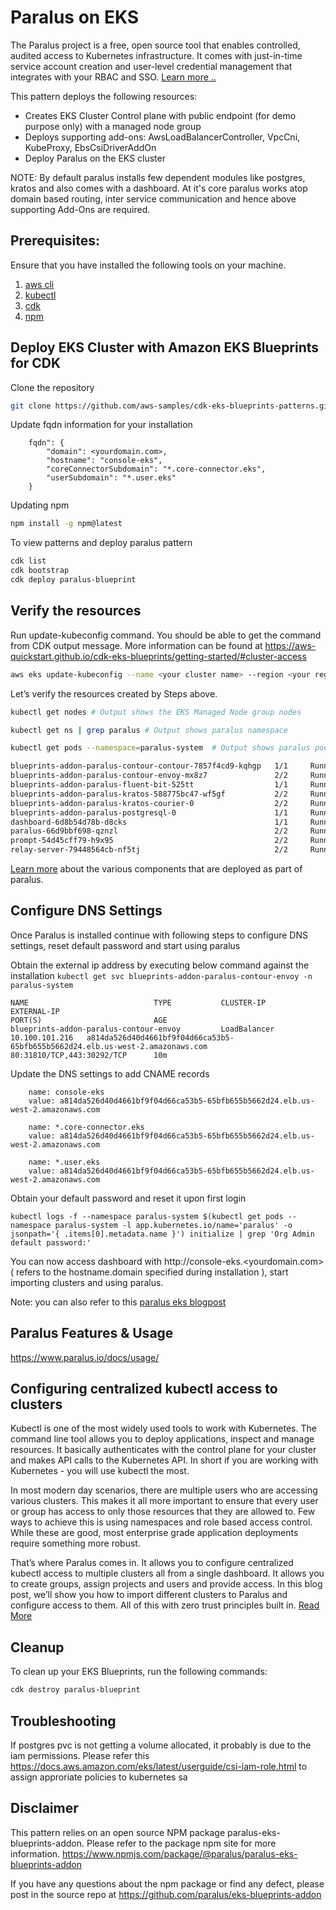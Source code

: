 # Paralus on EKS
The Paralus project is a free, open source tool that enables controlled, audited access to Kubernetes infrastructure. It comes with just-in-time service account creation and user-level credential management that integrates with your RBAC and SSO. [Learn more ..](https://www.paralus.io/)

This pattern deploys the following resources:

- Creates EKS Cluster Control plane with public endpoint (for demo purpose only) with a managed node group
- Deploys supporting add-ons:  AwsLoadBalancerController, VpcCni, KubeProxy, EbsCsiDriverAddOn
- Deploy Paralus on the EKS cluster

NOTE: By default paralus installs few dependent modules like postgres, kratos and also comes with a dashboard. At it's core paralus works atop domain based routing, inter service communication and hence above supporting Add-Ons are required. 

## Prerequisites:

Ensure that you have installed the following tools on your machine.

1. [aws cli](https://docs.aws.amazon.com/cli/latest/userguide/install-cliv2.html)
2. [kubectl](https://Kubernetes.io/docs/tasks/tools/)
3. [cdk](https://docs.aws.amazon.com/cdk/v2/guide/getting_started.html#getting_started_install)
4. [npm](https://docs.npmjs.com/cli/v8/commands/npm-install)


## Deploy EKS Cluster with Amazon EKS Blueprints for CDK

Clone the repository

```sh
git clone https://github.com/aws-samples/cdk-eks-blueprints-patterns.git
```

Update fqdn information for your installation

```
    fqdn": {
        "domain": <yourdomain.com>,
        "hostname": "console-eks",
        "coreConnectorSubdomain": "*.core-connector.eks",
        "userSubdomain": "*.user.eks"
    }
```

Updating npm

```sh
npm install -g npm@latest
```

To view patterns and deploy paralus pattern

```sh
cdk list
cdk bootstrap
cdk deploy paralus-blueprint
```


## Verify the resources

Run update-kubeconfig command. You should be able to get the command from CDK output message. More information can be found at https://aws-quickstart.github.io/cdk-eks-blueprints/getting-started/#cluster-access
```sh
aws eks update-kubeconfig --name <your cluster name> --region <your region> --role-arn arn:aws:iam::378123694894:role/paralus-blueprint-paralusblueprintMastersRoleF3287-EI3XEBO1107B
```

Let’s verify the resources created by Steps above.
```sh
kubectl get nodes # Output shows the EKS Managed Node group nodes

kubectl get ns | grep paralus # Output shows paralus namespace

kubectl get pods --namespace=paralus-system  # Output shows paralus pods

blueprints-addon-paralus-contour-contour-7857f4cd9-kqhgp   1/1     Running                 
blueprints-addon-paralus-contour-envoy-mx8z7               2/2     Running                 
blueprints-addon-paralus-fluent-bit-525tt                  1/1     Running                 
blueprints-addon-paralus-kratos-588775bc47-wf5gf           2/2     Running                 
blueprints-addon-paralus-kratos-courier-0                  2/2     Running                 
blueprints-addon-paralus-postgresql-0                      1/1     Running                 
dashboard-6d8b54d78b-d8cks                                 1/1     Running                 
paralus-66d9bbf698-qznzl                                   2/2     Running                 
prompt-54d45cff79-h9x95                                    2/2     Running   
relay-server-79448564cb-nf5tj                              2/2     Running              
```

[Learn more](https://www.paralus.io/docs/architecture/core-components) about the various components that are deployed as part of paralus.

## Configure DNS Settings 
Once Paralus is installed continue with following steps to configure DNS settings, reset default password and start using paralus

Obtain the external ip address by executing below command against the installation
`kubectl get svc blueprints-addon-paralus-contour-envoy -n paralus-system`

```
NAME                            TYPE           CLUSTER-IP       EXTERNAL-IP                                                                     PORT(S)                         AGE
blueprints-addon-paralus-contour-envoy         LoadBalancer   10.100.101.216   a814da526d40d4661bf9f04d66ca53b5-65bfb655b5662d24.elb.us-west-2.amazonaws.com   80:31810/TCP,443:30292/TCP      10m
```

Update the DNS settings to add CNAME records
```
    name: console-eks 
    value: a814da526d40d4661bf9f04d66ca53b5-65bfb655b5662d24.elb.us-west-2.amazonaws.com
    
    name: *.core-connector.eks  
    value: a814da526d40d4661bf9f04d66ca53b5-65bfb655b5662d24.elb.us-west-2.amazonaws.com
    
    name: *.user.eks 
    value: a814da526d40d4661bf9f04d66ca53b5-65bfb655b5662d24.elb.us-west-2.amazonaws.com
```

Obtain your default password and reset it upon first login

`kubectl logs -f --namespace paralus-system $(kubectl get pods --namespace paralus-system -l app.kubernetes.io/name='paralus' -o jsonpath='{ .items[0].metadata.name }') initialize | grep 'Org Admin default password:'`

You can now access dashboard with http://console-eks.<yourdomain.com> ( refers to the hostname.domain specified during installation ), start importing clusters and using paralus.

Note: you can also refer to this [paralus eks blogpost](https://www.paralus.io/blog/eks-quickstart#configuring-dns-settings)

## Paralus Features & Usage 
https://www.paralus.io/docs/usage/

## Configuring centralized kubectl access to clusters
Kubectl is one of the most widely used tools to work with Kubernetes. The command line tool allows you to deploy applications, inspect and manage resources. It basically authenticates with the control plane for your cluster and makes API calls to the Kubernetes API. In short if you are working with Kubernetes - you will use kubectl the most.

In most modern day scenarios, there are multiple users who are accessing various clusters. This makes it all more important to ensure that every user or group has access to only those resources that they are allowed to. Few ways to achieve this is using namespaces and role based access control. While these are good, most enterprise grade application deployments require something more robust.

That’s where Paralus comes in. It allows you to configure centralized kubectl access to multiple clusters all from a single dashboard. It allows you to create groups, assign projects and users and provide access. In this blog post, we’ll show you how to import different clusters to Paralus and configure access to them. All of this with zero trust principles built in. [Read More](https://www.paralus.io/blog/centralized-kubectl-access#the-use-case)

## Cleanup

To clean up your EKS Blueprints, run the following commands:


```sh
cdk destroy paralus-blueprint 

```

## Troubleshooting
If postgres pvc is not getting a volume allocated, it probably is due to the iam permissions. Please refer this https://docs.aws.amazon.com/eks/latest/userguide/csi-iam-role.html to assign approriate policies to kubernetes sa

## Disclaimer 
This pattern relies on an open source NPM package paralus-eks-blueprints-addon. Please refer to the package npm site for more information.
https://www.npmjs.com/package/@paralus/paralus-eks-blueprints-addon

If you have any questions about the npm package or find any defect, please post in the source repo at 
https://github.com/paralus/eks-blueprints-addon
